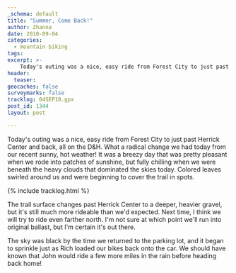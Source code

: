 ```yaml
---
_schema: default
title: "Summer, Come Back!"
author: Zhanna
date: 2010-09-04
categories:
  - mountain biking
tags:
excerpt: >- 
    Today's outing was a nice, easy ride from Forest City to just past Herrick Center and back, all on the D&H. 
header:
  teaser:
geocaches: false
surveymarks: false
tracklog: 04SEP10.gpx
post_id: 1344
layout: post

---
```


Today's outing was a nice, easy ride from Forest City to just past Herrick Center and back, all on the D&H.  What a radical change we had today from our recent sunny, hot weather! It was a breezy day that was pretty pleasant when we rode into patches of sunshine, but fully chilling when we were beneath the heavy clouds that dominated the skies today.  Colored leaves swirled around us and were beginning to cover the trail in spots. 

{% include tracklog.html %}

The trail surface changes past Herrick Center to a deeper, heavier gravel, but it's still much more rideable than we'd expected.  Next time, I think we will try to ride even farther north.  I'm not sure at which point we'll run into original ballast, but I'm certain it's out there.

The sky was black by the time we returned to the parking lot, and it began to sprinkle just as Rich loaded our bikes back onto the car.   We should have known that John would ride a few more miles in the rain before heading back home!
